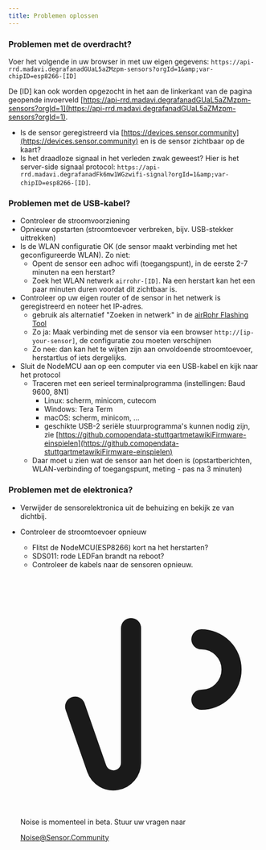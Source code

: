 ```yaml
---
title: Problemen oplossen
---
```


### Problemen met de overdracht?
Voer het volgende in uw browser in met uw eigen gegevens:
`https://api-rrd.madavi.degrafanadGUaL5aZMzpm-sensors?orgId=1&amp;var-chipID=esp8266-[ID]`

De [ID] kan ook worden opgezocht in het aan de linkerkant van de pagina geopende invoerveld [https://api-rrd.madavi.degrafanadGUaL5aZMzpm-sensors?orgId=1](https://api-rrd.madavi.degrafanadGUaL5aZMzpm-sensors?orgId=1).

* Is de sensor geregistreerd via [https://devices.sensor.community](https://devices.sensor.community) en is de sensor zichtbaar op de kaart?
* Is het draadloze signaal in het verleden zwak geweest?
  Hier is het server-side signaal protocol: `https://api-rrd.madavi.degrafanadFk6mw1WGzwifi-signal?orgId=1&amp;var-chipID=esp8266-[ID]`.

### Problemen met de USB-kabel?
* Controleer de stroomvoorziening
* Opnieuw opstarten (stroomtoevoer verbreken, bijv. USB-stekker uittrekken)
* Is de WLAN configuratie OK (de sensor maakt verbinding met het geconfigureerde WLAN). Zo niet:
  * Opent de sensor een adhoc wifi (toegangspunt), in de eerste 2-7 minuten na een herstart?
  * Zoek het WLAN netwerk `airrohr-[ID]`. Na een herstart kan het een paar minuten duren voordat dit zichtbaar is.
* Controleer op uw eigen router of de sensor in het netwerk is geregistreerd en noteer het IP-adres.
  * gebruik als alternatief "Zoeken in netwerk" in de [airRohr Flashing Tool](https://github.comopendata-stuttgartairrohr-firmware-flasher)
  * Zo ja: Maak verbinding met de sensor via een browser `http://[ip-your-sensor]`, de configuratie zou moeten verschijnen
  * Zo nee: dan kan het te wijten zijn aan onvoldoende stroomtoevoer, herstartlus of iets dergelijks.
* Sluit de NodeMCU aan op een computer via een USB-kabel en kijk naar het protocol
  * Traceren met een serieel terminalprogramma (instellingen: Baud 9600, 8N1)
    * Linux: scherm, minicom, cutecom
    * Windows: Tera Term
    * macOS: scherm, minicom, ...
    * geschikte USB-2 seriële stuurprogramma's kunnen nodig zijn, zie [https://github.comopendata-stuttgartmetawikiFirmware-einspielen](https://github.comopendata-stuttgartmetawikiFirmware-einspielen)
  * Daar moet u zien wat de sensor aan het doen is (opstartberichten, WLAN-verbinding of toegangspunt, meting - pas na 3 minuten)

### Problemen met de elektronica?
* Verwijder de sensorelektronica uit de behuizing en bekijk ze van dichtbij.
* Controleer de stroomtoevoer opnieuw
    * Flitst de NodeMCU(ESP8266) kort na het herstarten?
    * SDS011: rode LEDFan brandt na reboot?
    * Controleer de kabels naar de sensoren opnieuw.

  <div class="max-w-screen-xl mx-auto pt-5">
      <div class="p-2 rounded-lg bg-indigo-100 shadow-lg sm:p-3">
      <div class="flex items-center">
            <span class="p-2 rounded-lg bg-indigo-500">
              <svg class="h-8 w-8 text-white" fill="none" viewBox="0 0 24 24" stroke="currentColor">
                <path stroke-linecap="round" stroke-linejoin="round" stroke-width="2" d="M11 5.882V19.24a1.76 1.76 0 01-3.417.592l-2.147-6.15M18 13a3 3 0 100-6M5. 436 13.683A4.001 4.001 0 017 6h1.832c4.1 0 7.625-1.234 9.168-3v14c-1.543-1.766-5.067-3-9.168-3H7a3.988 3.988 0 01-1.564-.317z" >
              <svg>
            <span>
        <div class="flex flex-wrap">
          <div class="flex-wrap flex">
            <p class="pt-1 text-indigo-700 font-medium">
                Noise is momenteel in beta. Stuur uw vragen naar<p>
          <a href="mailto:Noise@Sensor.Community" class="ml-1 font-medium underline text-white hover:text-yellow-600">
                  Noise@Sensor.Community<a>
          <div>
           <div>
      <div>
    <div>
  <div>
